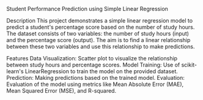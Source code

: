Student Performance Prediction using Simple Linear Regression

Description
This project demonstrates a simple linear regression model to predict a student's percentage score based on the number of study hours. The dataset consists of two variables: the number of study hours (input) and the percentage score (output). The aim is to find a linear relationship between these two variables and use this relationship to make predictions.

Features
Data Visualization: Scatter plot to visualize the relationship between study hours and percentage scores.
Model Training: Use of scikit-learn's LinearRegression to train the model on the provided dataset.
Prediction: Making predictions based on the trained model.
Evaluation: Evaluation of the model using metrics like Mean Absolute Error (MAE), Mean Squared Error (MSE), and R-squared.
